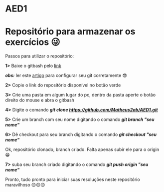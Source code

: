 # AED1

# **Repositório para armazenar os exercícios 😜**

Passos para utilizar o repositório:

**1>** Baixe o gitbash pelo [link](https://gitforwindows.org/)

***obs:*** ler este [artigo](https://git-scm.com/book/pt-br/v2/Come%C3%A7ando-Configura%C3%A7%C3%A3o-Inicial-do-Git) para configurar seu git corretamente 😎

**2>** Copie o link do repositório disponível no botão verde

**3>** Crie uma pasta em algum lugar do pc, dentro da pasta aperte o botão direito do mouse e abra o gitbash

**4>** Digite o comando ***git clone https://github.com/Matheus2ab/AED1.git***

**5>** Crie um branch com seu nome digitando o comando ***git branch "seu nome"***

**6>** Dê checkout para seu branch digitando o comando ***git checkout "seu nome"***

Ok, repositório clonado, branch criado. Falta apenas subir ele para o origin 😁

**7>** suba seu branch criado digitando o comando ***git push origin "seu nome"***

Pronto, tudo pronto para iniciar suas resoluções neste repositório maravilhoso 😊😊😊
